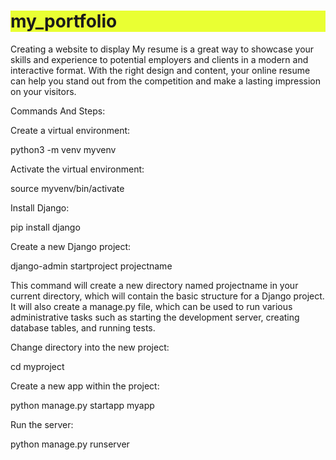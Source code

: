 <h1 style="background-color: #E9FF33;">my_portfolio</h1>

Creating a website to display My resume is a great way to showcase your skills and experience to potential employers and clients in a modern and interactive format. With the right design and content, your online resume can help you stand out from the competition and make a lasting impression on your visitors.


Commands And Steps:

Create a virtual environment:

python3 -m venv myvenv

Activate the virtual environment:

source myvenv/bin/activate

Install Django:

pip install django

Create a new Django project:

django-admin startproject projectname

This command will create a new directory named projectname in your current directory, which will contain the basic structure for a Django project. It will also create a manage.py file, which can be used to run various administrative tasks such as starting the development server, creating database tables, and running tests.

Change directory into the new project:

cd myproject

Create a new app within the project:

python manage.py startapp myapp


Run the server:

python manage.py runserver



